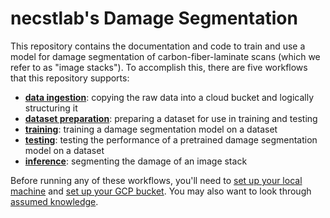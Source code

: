 # necstlab's Damage Segmentation

This repository contains the documentation and code to train and use a model for damage segmentation of carbon-fiber-laminate scans (which we refer to as "image stacks"). To accomplish this, there are five workflows that this repository supports: 
* [**data ingestion**](docs/data_ingestion.md): copying the raw data into a cloud bucket and logically structuring it
* [**dataset preparation**](docs/dataset_preparation.md): preparing a dataset for use in training and testing
* [**training**](docs/training.md): training a damage segmentation model on a dataset
* [**testing**](docs/testing.md): testing the performance of a pretrained damage segmentation model on a dataset
* [**inference**](docs/inference.md): segmenting the damage of an image stack

Before running any of these workflows, you'll need to [set up your local machine](docs/local_setup.md) and [set up your GCP bucket](docs/gcp_bucket_setup.md). You may also want to look through [assumed knowledge](docs/assumed_knowledge.md).
